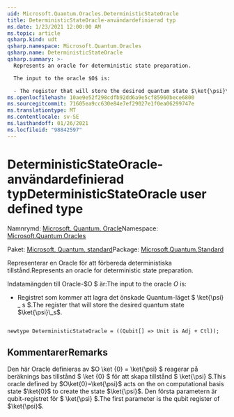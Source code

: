 ```yaml
---
uid: Microsoft.Quantum.Oracles.DeterministicStateOracle
title: DeterministicStateOracle-användardefinierad typ
ms.date: 1/23/2021 12:00:00 AM
ms.topic: article
qsharp.kind: udt
qsharp.namespace: Microsoft.Quantum.Oracles
qsharp.name: DeterministicStateOracle
qsharp.summary: >-
  Represents an oracle for deterministic state preparation.

  The input to the oracle $O$ is:

  - The register that will store the desired quantum state $\ket{\psi}\_s$.
ms.openlocfilehash: 10ae9e52f298cdfb92dd6a9e5cf85960bece6800
ms.sourcegitcommit: 71605ea9cc630e84e7ef29027e1f0ea06299747e
ms.translationtype: MT
ms.contentlocale: sv-SE
ms.lasthandoff: 01/26/2021
ms.locfileid: "98842597"
---
```

# <a name="deterministicstateoracle-user-defined-type"></a><span data-ttu-id="470fa-102">DeterministicStateOracle-användardefinierad typ</span><span class="sxs-lookup"><span data-stu-id="470fa-102">DeterministicStateOracle user defined type</span></span>

<span data-ttu-id="470fa-103">Namnrymd: [Microsoft. Quantum. Oracle](xref:Microsoft.Quantum.Oracles)</span><span class="sxs-lookup"><span data-stu-id="470fa-103">Namespace: [Microsoft.Quantum.Oracles](xref:Microsoft.Quantum.Oracles)</span></span>

<span data-ttu-id="470fa-104">Paket: [Microsoft. Quantum. standard](https://nuget.org/packages/Microsoft.Quantum.Standard)</span><span class="sxs-lookup"><span data-stu-id="470fa-104">Package: [Microsoft.Quantum.Standard](https://nuget.org/packages/Microsoft.Quantum.Standard)</span></span>


<span data-ttu-id="470fa-105">Representerar en Oracle för att förbereda deterministiska tillstånd.</span><span class="sxs-lookup"><span data-stu-id="470fa-105">Represents an oracle for deterministic state preparation.</span></span>

<span data-ttu-id="470fa-106">Indatamängden till Oracle-$O $ är:</span><span class="sxs-lookup"><span data-stu-id="470fa-106">The input to the oracle $O$ is:</span></span>

- <span data-ttu-id="470fa-107">Registret som kommer att lagra det önskade Quantum-läget $ \ket{\psi} \_ s $.</span><span class="sxs-lookup"><span data-stu-id="470fa-107">The register that will store the desired quantum state $\ket{\psi}\_s$.</span></span>

```qsharp

newtype DeterministicStateOracle = ((Qubit[] => Unit is Adj + Ctl));
```



## <a name="remarks"></a><span data-ttu-id="470fa-108">Kommentarer</span><span class="sxs-lookup"><span data-stu-id="470fa-108">Remarks</span></span>

<span data-ttu-id="470fa-109">Den här Oracle definieras av $O \ket {0} = \ket{\psi} $ reagerar på beräknings bas tillstånd $ \ket {0} $ för att skapa tillstånd $ \ket{\psi} $.</span><span class="sxs-lookup"><span data-stu-id="470fa-109">This oracle defined by $O\ket{0}=\ket{\psi}$ acts on the on computational basis state $\ket{0}$ to create the state $\ket{\psi}$.</span></span>
<span data-ttu-id="470fa-110">Den första parametern är qubit-registret för $ \ket{\psi} $.</span><span class="sxs-lookup"><span data-stu-id="470fa-110">The first parameter is the qubit register of $\ket{\psi}$.</span></span>